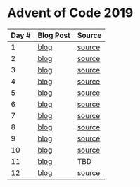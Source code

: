 # Advent of Code 2019

| Day # | Blog Post             | Source                                      |
|-------|-----------------------|---------------------------------------------|
| 1     | [blog](docs/day01.md) | [source](src/advent_2019_clojure/day01.clj) |
| 2     | [blog](docs/day02.md) | [source](src/advent_2019_clojure/day02.clj) |
| 3     | [blog](docs/day03.md) | [source](src/advent_2019_clojure/day03.clj) |
| 4     | [blog](docs/day04.md) | [source](src/advent_2019_clojure/day04.clj) |
| 5     | [blog](docs/day05.md) | [source](src/advent_2019_clojure/day05.clj) |
| 6     | [blog](docs/day06.md) | [source](src/advent_2019_clojure/day06.clj) |
| 7     | [blog](docs/day07.md) | [source](src/advent_2019_clojure/day07.clj) |
| 8     | [blog](docs/day08.md) | [source](src/advent_2019_clojure/day08.clj) |
| 9     | [blog](docs/day09.md) | [source](src/advent_2019_clojure/day09.clj) |
| 10    | [blog](docs/day10.md) | [source](src/advent_2019_clojure/day10.clj) |
| 11    | [blog](docs/day11.md) | TBD                                         |
| 12    | [blog](docs/day12.md) | [source](src/advent_2019_clojure/day12.clj) |
